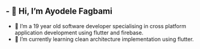 ## - 👋 Hi, I’m Ayodele Fagbami
- 👀 I’m a 19 year old software developer specialising in cross platform application development using flutter and firebase.
- 🌱 I’m currently learning clean architecture implementation using flutter.

<!---
ayoisstillhere/ayoisstillhere is a ✨ special ✨ repository because its `README.md` (this file) appears on your GitHub profile.
You can click the Preview link to take a look at your changes.
--->
